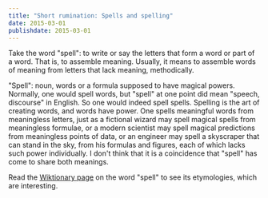 ```yaml
---
title: "Short rumination: Spells and spelling"
date: 2015-03-01
publishdate: 2015-03-01
---
```


Take the word "spell": to write or say the letters that form a word or part of
a word.  That is, to assemble meaning.  Usually, it means to assemble words of
meaning from letters that lack meaning, methodically.

"Spell": noun, words or a formula supposed to have magical powers.  Normally,
one would spell words, but "spell" at one point did mean "speech, discourse" in
English.  So one would indeed spell spells.  Spelling is the art of creating
words, and words have power.  One spells meaningful words from meaningless
letters, just as a fictional wizard may spell magical spells from meaningless
formulae, or a modern scientist may spell magical predictions from meaningless
points of data, or an engineer may spell a skyscraper that can stand in the
sky, from his formulas and figures, each of which lacks such power
individually.  I don't think that it is a coincidence that "spell" has come to
share both meanings.

Read the [Wiktionary page][def] on the word "spell" to see its etymologies,
which are interesting.

[def]: https://en.wiktionary.org/wiki/spell
